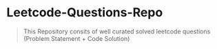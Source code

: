 # Leetcode-Questions-Repo
> This Repository consits of well curated solved leetcode questions (Problem Statement + Code Solution)
